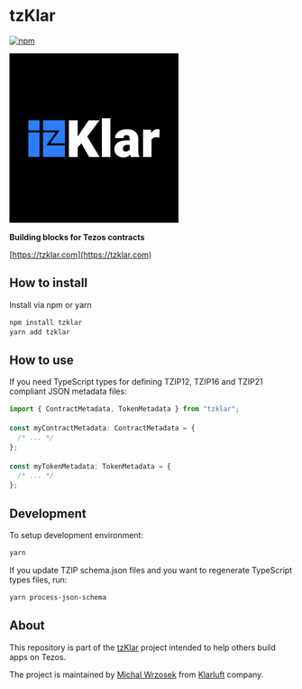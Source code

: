 # tzKlar

[![npm](https://img.shields.io/npm/v/tzklar)](https://npmjs.com/package/tzklar)

[![tzklar](/tzklar-logo.png)](https://tzklar.com)

**Building blocks for Tezos contracts**

[https://tzklar.com](https://tzklar.com)

## How to install

Install via npm or yarn

```bash
npm install tzklar
yarn add tzklar
```

## How to use

If you need TypeScript types for defining TZIP12, TZIP16 and TZIP21 compliant JSON metadata files:

```typescript
import { ContractMetadata, TokenMetadata } from "tzklar";

const myContractMetadata: ContractMetadata = {
  /* ... */
};

const myTokenMetadata: TokenMetadata = {
  /* ... */
};
```

## Development

To setup development environment:

```bash
yarn
```

If you update TZIP schema.json files and you want to regenerate TypeScript types files, run:

```bash
yarn process-json-schema
```

## About

This repository is part of the [tzKlar](https://tzklar.com) project intended to help others build apps on Tezos.

The project is maintained by [Michal Wrzosek](https://michal.wrzosek.pl) from [Klarluft](https://klarluft.com) company.

